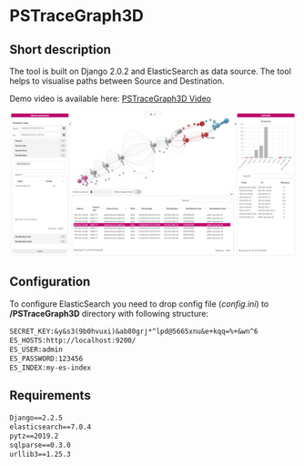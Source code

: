 # PSTraceGraph3D

## Short description
The tool is built on Django 2.0.2 and ElasticSearch as data source.
The tool helps to visualise paths between Source and Destination.

Demo video is available here: [PSTraceGraph3D Video](https://yadi.sk/i/Qf3lqBjKVz-YGA)

![alt text](https://github.com/ETretyakov/PSTraceGraph3D/blob/master/screenshot.png?raw=true)


## Configuration
To configure ElasticSearch you need to drop config file (*config.ini*) to **/PSTraceGraph3D** directory with following structure:
```
SECRET_KEY:&y&s3(9b0hvuxi)&ab80grj*^lpd@5665xnu&e+kqq=%+&wn^6
ES_HOSTS:http://localhost:9200/
ES_USER:admin
ES_PASSWORD:123456
ES_INDEX:my-es-index
```
## Requirements
```
Django==2.2.5
elasticsearch==7.0.4
pytz==2019.2
sqlparse==0.3.0
urllib3==1.25.3
```